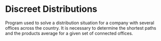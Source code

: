 # Discreet Distributions

Program used to solve a distribution situation for a company with several offices across the country. It is necessary to determine 
the shortest paths and the products average for a given set of connected offices.
